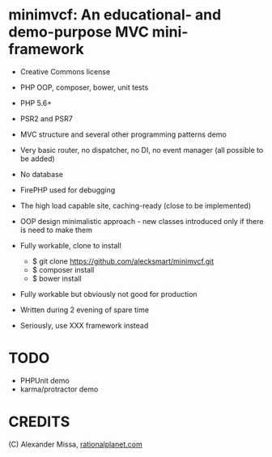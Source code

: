 minimvcf: An educational- and demo-purpose MVC mini-framework
=============================================================
- Creative Commons license
- PHP OOP, composer, bower, unit tests
- PHP 5.6+
- PSR2 and PSR7
- MVC structure and several other programming patterns demo
- Very basic router, no dispatcher, no DI, no event manager (all possible to be added)
- No database
- FirePHP used for debugging
- The high load capable site, caching-ready (close to be implemented)
- OOP design minimalistic approach - new classes introduced only if there is need to make them
- Fully workable, clone to install

    *   $ git clone https://github.com/alecksmart/minimvcf.git
    *   $ composer install
    *   $ bower install

- Fully workable but obviously not good for production
- Written during 2 evening of spare time
- Seriously, use XXX framework instead

TODO
====

- PHPUnit demo
- karma/protractor demo

CREDITS
=======

(C) Alexander Missa, [rationalplanet.com](http://www.rationalplanet.com/ "rationalplanet.com")
